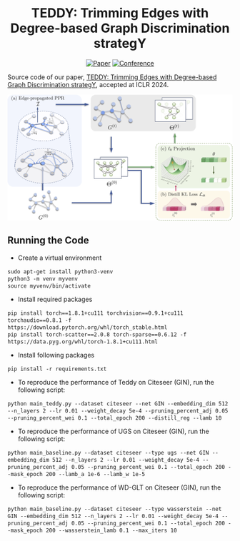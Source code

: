 <div align="center">  

# TEDDY: Trimming Edges with Degree-based Graph Discrimination strategY

[![Paper](https://img.shields.io/badge/cs.LG-arXiv%3A2402.01261-b31b1b.svg?logo=arxiv&color=b31b1b)](https://arxiv.org/abs/2402.01261)
[![Conference](https://img.shields.io/badge/ICLR-2024-74c92e.svg?color=74c92e
)](https://iclr.cc/) 

</div>

Source code of our paper, [TEDDY: Trimming Edges with Degree-based Graph Discrimination strategY](https://arxiv.org/abs/2402.01261), accepted at ICLR 2024.

<img src="figs/overall_framework.png" width="900"/>


## Running the Code
- Create a virtual environment
```
sudo apt-get install python3-venv
python3 -m venv myvenv
source myvenv/bin/activate
```
- Install required packages
```
pip install torch==1.8.1+cu111 torchvision==0.9.1+cu111 torchaudio==0.8.1 -f https://download.pytorch.org/whl/torch_stable.html
pip install torch-scatter==2.0.8 torch-sparse==0.6.12 -f https://data.pyg.org/whl/torch-1.8.1+cu111.html
```
- Install following packages
```
pip install -r requirements.txt
```
- To reproduce the performance of Teddy on Citeseer (GIN), run the following script:
```
python main_teddy.py --dataset citeseer --net GIN --embedding_dim 512 --n_layers 2 --lr 0.01 --weight_decay 5e-4 --pruning_percent_adj 0.05 --pruning_percent_wei 0.1 --total_epoch 200 --distill_reg --lamb 10 
```
- To reproduce the performance of UGS on Citeseer (GIN), run the following script:
```
python main_baseline.py --dataset citeseer --type ugs --net GIN --embedding_dim 512 --n_layers 2 --lr 0.01 --weight_decay 5e-4 --pruning_percent_adj 0.05 --pruning_percent_wei 0.1 --total_epoch 200 --mask_epoch 200 --lamb_a 1e-6 --lamb_w 1e-5
```
- To reproduce the performance of WD-GLT on Citeseer (GIN), run the following script:
```
python main_baseline.py --dataset citeseer --type wasserstein --net GIN --embedding_dim 512 --n_layers 2 --lr 0.01 --weight_decay 5e-4 --pruning_percent_adj 0.05 --pruning_percent_wei 0.1 --total_epoch 200 --mask_epoch 200 --wasserstein_lamb 0.1 --max_iters 10
```
